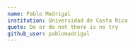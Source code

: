 ```yaml
---
name: Pablo Madrigal
institution: Universidad de Costa Rica
quote: Do or do not there is no try
github_user: pablomadrigal
---
```

